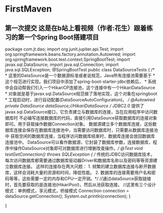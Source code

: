 # FirstMaven
第一次提交
这是在b站上看视频（作者:花生）跟着练习的第一个Spring Boot搭建项目
------------------------------------------------------
package com.jt.dao;
import org.junit.jupiter.api.Test;
import org.springframework.beans.factory.annotation.Autowired;
import org.springframework.boot.test.context.SpringBootTest;
import javax.sql.DataSource;
import java.sql.Connection;
import java.sql.SQLException;
@SpringBootTest
public class DataSourceTests {
                            /*
                            * 这里的DataSource是一个数据源标准或者说规范，Java所有连接池需要基于
                            * 这个规范进行实现。我们项目中添加了spring-boot-starter-jdbc依赖后，
                            * 系统中会自动帮我们引入一个HikariCP连接池，这个连接中有一个HikariDataSource
                            * 对象就是基于javax.sql.DataSource规范做了落地实现，这个对象在springboot
                            * 工程启动时，进行自动配置(DataSourceAutoConfiguration)。
                            */
@Autowired
private DataSource dataSource;//HikariDataSource
                            /* JDBC2.0 提供了javax.sql.DataSource接口，它负责建立与数据库的连接，当在应用程序中访问数据库时
                            不必编写连接数据库的代码，直接引用DataSource获取数据库的连接对象即可。用于获取操作数据Connection对象。
                            数据源建立多个数据库连接，这些数据库连接会保存在数据库连接池中，当需要访问数据库时，只需要从数据库连接池中
                            获取空闲的数据库连接，当程序访问数据库结束时，数据库连接会放回数据库连接池中。
                            DataSource可以看作数据源，它封装了数据库参数，连接数据库，程序中操作DataSource对象即可对数据库进行增删改查操作。*/
@Test
void testGetConnection() throws SQLException {
                            /* 传统的JDBC访问数据库技术，每次访问数据库都需要通过数据库驱动器Driver和数据库名称以及密码等等资源建立数据库连接。
                            这样的连接存在两大问题：
                            1. 频繁的建立数据库连接与断开数据库，这样会消耗大量的资源和时间，降低性能。
                            2. 数据库的连接需要用户名和密码等等，这些需要一定的内存和CPU一定开销。*/
          //通过dataSource获取链接时，首先要获取的是连接池(HikariPool)，然后从池获取连接。
          //这里有三个设计模式：单例模式，享元模式，桥接模式
Connection connection = dataSource.getConnection();
System.out.println(connection);
}

}
